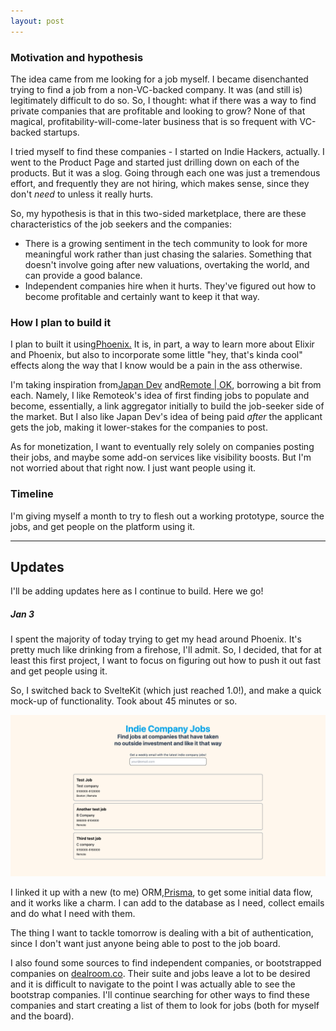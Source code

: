 ```yaml
---
layout: post
---
```


### Motivation and hypothesis
The idea came from me looking for a job myself. I became disenchanted trying to find a job from a non-VC-backed company. It was (and still is) legitimately difficult to do so. So, I thought: what if there was a way to find private companies that are profitable and looking to grow? None of that magical, profitability-will-come-later business that is so frequent with VC-backed startups. 

I tried myself to find these companies - I started on Indie Hackers, actually. I went to the Product Page and started just drilling down on each of the products. But it was a slog. Going through each one was just a tremendous effort, and frequently they are not hiring, which makes sense, since they don't *need* to unless it really hurts. 

So, my hypothesis is that in this two-sided marketplace, there are these characteristics of the job seekers and the companies:
* There is a growing sentiment in the tech community to look for more meaningful work rather than just chasing the salaries. Something that doesn't involve going after new valuations, overtaking the world, and can provide a good balance.
* Independent companies hire when it hurts. They've figured out how to become profitable and certainly want to keep it that way. 

### How I plan to build it

I plan to built it using[Phoenix.](https://phoenixproject.org) It is, in part, a way to learn more about Elixir and Phoenix, but also to incorporate some little "hey, that's kinda cool" effects along the way that I know would be a pain in the ass otherwise. 

I'm taking inspiration from[Japan Dev](https://japan-dev.com) and[Remote \| OK](https://remoteok.com), borrowing a bit from each. Namely, I like Remoteok's idea of first finding jobs to populate and become, essentially, a link aggregator initially to build the job-seeker side of the market. But I also like Japan Dev's idea of being paid _after_ the applicant gets the job, making it lower-stakes for the companies to post. 

As for monetization, I want to eventually rely solely on companies posting their jobs, and maybe some add-on services like visibility boosts. But I'm not worried about that right now. I just want people using it. 

### Timeline

I'm giving myself a month to try to flesh out a working prototype, source the jobs, and get people on the platform using it. 

---

## Updates

I'll be adding updates here as I continue to build. Here we go!

##### Jan 3

I spent the majority of today trying to get my head around Phoenix. It's pretty much like drinking from a firehose, I'll admit. So, I decided, that for at least this first project, I want to focus on figuring out how to push it out fast and get people using it. 

So, I switched back to SvelteKit (which just reached 1.0!), and make a quick mock-up of functionality. Took about 45 minutes or so. 

![Indie Comp Screenshot](/assets/images/indiecompjobs/screenshot-2023-01-03.png)

I linked it up with a new (to me) ORM,[Prisma](https://www.prisma.io), to get some initial data flow, and it works like a charm. I can add to the database as I need, collect emails and do what I need with them. 

The thing I want to tackle tomorrow is dealing with a bit of authentication, since I don't want just anyone being able to post to the job board. 

I also found some sources to find independent companies, or bootstrapped companies on [dealroom.co](https://dealroom.co). Their suite and jobs leave a lot to be desired and it is difficult to navigate to the point I was actually able to see the bootstrap companies. I'll continue searching for other ways to find these companies and start creating a list of them to look for jobs (both for myself and the board).

